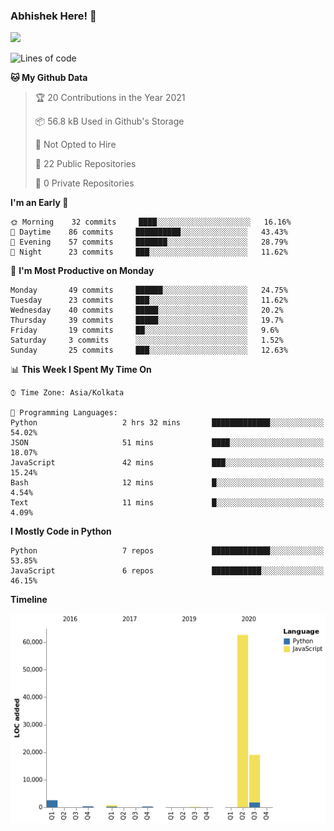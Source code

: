 ### Abhishek Here! 👋
![](https://komarev.com/ghpvc/?username=5parkp1ug&color=green)

<!--
**5parkp1ug/5parkp1ug** is a ✨ _special_ ✨ repository because its `README.md` (this file) appears on your GitHub profile.

Here are some ideas to get you started:

- 🔭 I’m currently working on ...
- 🌱 I’m currently learning ...
- 👯 I’m looking to collaborate on ...
- 🤔 I’m looking for help with ...
- 💬 Ask me about ...
- 📫 How to reach me: ...
- 😄 Pronouns: ...
- ⚡ Fun fact: ...
-->

<!--START_SECTION:waka-->
![Lines of code](https://img.shields.io/badge/From%20Hello%20World%20I%27ve%20Written-85687%20lines%20of%20code-blue)

**🐱 My Github Data** 

> 🏆 20 Contributions in the Year 2021
 > 
> 📦 56.8 kB Used in Github's Storage 
 > 
> 🚫 Not Opted to Hire
 > 
> 📜 22 Public Repositories 
 > 
> 🔑 0 Private Repositories  
 > 
**I'm an Early 🐤** 

```text
🌞 Morning    32 commits     ████░░░░░░░░░░░░░░░░░░░░░   16.16% 
🌆 Daytime    86 commits     ██████████░░░░░░░░░░░░░░░   43.43% 
🌃 Evening    57 commits     ███████░░░░░░░░░░░░░░░░░░   28.79% 
🌙 Night      23 commits     ███░░░░░░░░░░░░░░░░░░░░░░   11.62%

```
📅 **I'm Most Productive on Monday** 

```text
Monday       49 commits     ██████░░░░░░░░░░░░░░░░░░░   24.75% 
Tuesday      23 commits     ███░░░░░░░░░░░░░░░░░░░░░░   11.62% 
Wednesday    40 commits     █████░░░░░░░░░░░░░░░░░░░░   20.2% 
Thursday     39 commits     █████░░░░░░░░░░░░░░░░░░░░   19.7% 
Friday       19 commits     ██░░░░░░░░░░░░░░░░░░░░░░░   9.6% 
Saturday     3 commits      ░░░░░░░░░░░░░░░░░░░░░░░░░   1.52% 
Sunday       25 commits     ███░░░░░░░░░░░░░░░░░░░░░░   12.63%

```


📊 **This Week I Spent My Time On** 

```text
⌚︎ Time Zone: Asia/Kolkata

💬 Programming Languages: 
Python                   2 hrs 32 mins       █████████████░░░░░░░░░░░░   54.02% 
JSON                     51 mins             ████░░░░░░░░░░░░░░░░░░░░░   18.07% 
JavaScript               42 mins             ███░░░░░░░░░░░░░░░░░░░░░░   15.24% 
Bash                     12 mins             █░░░░░░░░░░░░░░░░░░░░░░░░   4.54% 
Text                     11 mins             █░░░░░░░░░░░░░░░░░░░░░░░░   4.09%

```

**I Mostly Code in Python** 

```text
Python                   7 repos             █████████████░░░░░░░░░░░░   53.85% 
JavaScript               6 repos             ███████████░░░░░░░░░░░░░░   46.15%

```


**Timeline**

![Chart not found](https://raw.githubusercontent.com/5parkp1ug/5parkp1ug/master/charts/bar_graph.png) 


<!--END_SECTION:waka-->
